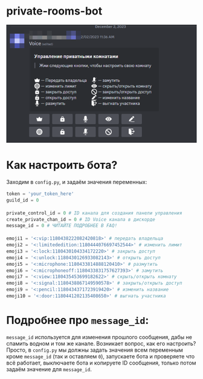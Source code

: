 # private-rooms-bot
<img src='assest/img/Discord_VMraGB9rwp.png'>

# Как настроить бота?
Заходим в `config.py`, и задаём значения переменных:
```python
token = 'your_token_here'
guild_id = 0

private_control_id = 0 # ID канала для создания панели управления
create_private_chan_id = 0 # ID Voice канала в дискорде
message_id = 0 # ЧИТАЙТЕ ПОДРОБНЕЕ В FAQ!

emoji1 = '<:vip:1180438222082420818>' # передать владельца
emoji2 = '<:limitededition:1180444076697452544>' # изменить лимит
emoji3 = '<:lock:1180430104334172220>' # закрыть доступ
emoji4 = '<:unlock:1180430126933082143>' # открыть доступ
emoji5 = '<:microphone:1180433814888120410>' # размутить
emoji6 = '<:microphoneoff:1180433831757627393>' # замутить
emoji7 = '<:view:1180435453699182622>' # скрыть/открыть комнату
emoji8 = '<:signal:1180438867149590578>' # закрыть/открыть доступ
emoji9 = '<:pencil:1180434371723919420>' # изменить название
emoji10 = '<:door:1180441202135408650>' # выгнать участника
```

# Подробнее про `message_id`:
`message_id` используется для изменения прошлого сообщения, дабы не спамить водном и том же канале. Возникает вопрос, как его настроить? Просто, в `config.py` мы должны задать значения всем переменным кроме `message_id` (так и оставляем `0`), запускаете бота и проверяете что всё работает, выключаете бота и копируете ID сообщения, только потом задаём значение для `message_id`.
